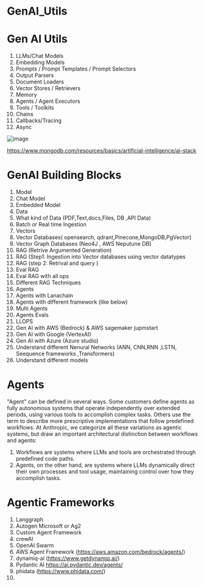 # GenAI_Utils

 # Gen AI Utils
 1. LLMs/Chat Models
 2. Embedding Models
 3. Prompts / Prompt Templates / Prompt Selectors
 4. Output Parsers
 5. Document Loaders
 6. Vector Stores / Retrievers
 7. Memory
 8. Agents / Agent Executors
 9. Tools / Toolkits
 10. Chains
 11. Callbacks/Tracing
 12. Async



![image](https://github.com/user-attachments/assets/6bc9e5f6-4a2f-49f1-b624-ac110d782005)

https://www.mongodb.com/resources/basics/artificial-intelligence/ai-stack

# GenAI Building Blocks 
1. Model
2. Chat Model
3. Embedded Model
4. Data
5. What kind of Data (PDF,Text,docs,Files, DB ,API Data)
6. Batch or Real time Ingestion
7. Vectors
8. Vector Databases( opensearch, qdrant,Pinecone,MongoDB,PgVector)
9. Vector Graph Databases (Neo4J , AWS Neputune DB)
10. RAG (Retrive Argumented Generation)
11. RAG (Step1: Ingestion into Vector databases using vector datatypes
12. RAG (step 2: Retrival and query )
13. Eval RAG
14. Eval RAG with all ops
15. Different RAG Techniques
16. Agents
17. Agents with Lanachain
18. Agents with different framework (like below)
19. Multi Agents
20. Agents Evals
21. LLOPS
22. Gen AI with AWS (Bedrock) & AWS sagemaker jupmstart 
23. Gen AI with Google (VertexAI)
24. Gen AI with Azure (Azure studio)
25. Understand different Nenural Networks (ANN, CNN,RNN ,LSTN, Seequence frameworks ,Transformers)
26. Understand different models 

# Agents
"Agent" can be defined in several ways. Some customers define agents as fully autonomous systems that operate independently over extended periods, using various tools to accomplish complex tasks. Others use the term to describe more prescriptive implementations that follow predefined workflows. At Anthropic, we categorize all these variations as agentic systems, but draw an important architectural distinction between workflows and agents:

1. Workflows are systems where LLMs and tools are orchestrated through predefined code paths.
2. Agents, on the other hand, are systems where LLMs dynamically direct their own processes and tool usage, maintaining control over how they accomplish tasks.

# Agentic Frameworks
1. Langgraph
2. Autogen Microsoft or Ag2
3. Custom Agent Framework
4. crewAI
5. OpenAI Swarm
6. AWS Agent Framework (https://aws.amazon.com/bedrock/agents/)
7. dynamiq-ai (https://www.getdynamiq.ai/)
8. Pydantic AI https://ai.pydantic.dev/agents/
9. phidata (https://www.phidata.com/)
10. 
